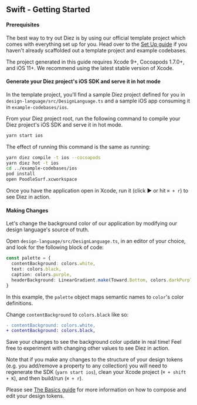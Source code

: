 ## Swift - Getting Started

#### Prerequisites

The best way to try out Diez is by using our official template project which comes with everything set up for you. Head over to the [Set Up guide](/getting-started#set-up) if you haven't already scaffolded out a template project and example codebases.

The project generated in this guide requires Xcode 9+, Cocoapods 1.7.0+, and iOS 11+. We recommend using the latest stable version of Xcode.

#### Generate your Diez project's iOS SDK and serve it in hot mode

In the template project, you'll find a sample Diez project defined for you in `design-language/src/DesignLanguage.ts` and a sample iOS app consuming it in `example-codebases/ios`.

From your Diez project root, run the following command to compile your Diez project's iOS SDK and serve it in hot mode.

```bash
yarn start ios
```

The effect of running this command is the same as running:
```bash
yarn diez compile -t ios --cocoapods
yarn diez hot -t ios
cd ../example-codebases/ios
pod install
open PoodleSurf.xcworkspace
```

Once you have the application open in Xcode, run it (click ► or hit `⌘ + r`) to see Diez in action.

#### Making Changes

Let's change the background color of our application by modifying our design language's source of truth.

Open `design-language/src/DesignLanguage.ts`, in an editor of your choice, and look for the following block of code:

```typescript
const palette = {
  contentBackground: colors.white,
  text: colors.black,
  caption: colors.purple,
  headerBackground: LinearGradient.make(Toward.Bottom, colors.darkPurple, colors.black),
}
```

In this example, the `palette` object maps semantic names to `color`'s color definitions.

Change `contentBackground` to `colors.black` like so:

```Diff
- contentBackground: colors.white,
+ contentBackground: colors.black,
```

Save your changes to see the background color update in real time! Feel free to experiment with changing other values to see Diez in action.

Note that if you make any changes to the structure of your design tokens (e.g. you add/remove a property to any collection) you will need to regenerate the SDK (`yarn start ios`), clean your Xcode project (`⌘ + shift + K`), and then build/run (`⌘ + r`).

Please see [The Basics guide](/getting-started/the-basics) for more information on how to compose and edit your design tokens.
